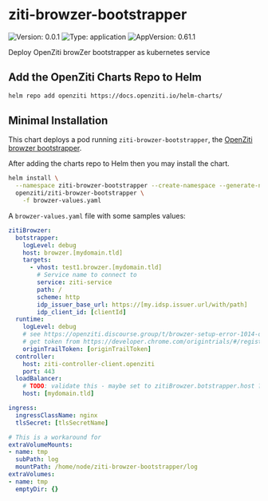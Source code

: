 <!-- README.md generated by helm-docs from README.md.gotmpl -->
# ziti-browzer-bootstrapper

![Version: 0.0.1](https://img.shields.io/badge/Version-0.0.1-informational?style=flat-square) ![Type: application](https://img.shields.io/badge/Type-application-informational?style=flat-square) ![AppVersion: 0.61.1](https://img.shields.io/badge/AppVersion-0.61.1-informational?style=flat-square)

Deploy OpenZiti browZer bootstrapper as kubernetes service

## Add the OpenZiti Charts Repo to Helm

```bash
helm repo add openziti https://docs.openziti.io/helm-charts/
```

## Minimal Installation

This chart deploys a pod running `ziti-browzer-bootstrapper`, the [OpenZiti browzer bootstrapper](https://github.com/openziti/ziti-browzer-bootstrapper/).

After adding the charts repo to Helm then you may install the chart.

```bash
helm install \
  --namespace ziti-browzer-bootstrapper --create-namespace --generate-name \
  openziti/ziti-browzer-bootstrapper \
    -f browzer-values.yaml
```

A `browzer-values.yaml` file with some samples values:

```yaml
zitiBrowzer:
  botstrapper:
    logLevel: debug
    host: browzer.[mydomain.tld]
    targets:
      - vhost: test1.browzer.[mydomain.tld]
        # Service name to connect to
        service: ziti-service
        path: /
        scheme: http
        idp_issuer_base_url: https://[my.idsp.issuer.url/with/path]
        idp_client_id: [clientId]
  runtime:
    logLevel: debug
    # see https://openziti.discourse.group/t/browzer-setup-error-1014-origintrial-subdomain-mismatch/2481
    # get token from https://developer.chrome.com/origintrials/#/register_trial/1603844417297317889
    originTrailToken: [originTrailToken]
  controller:
    host: ziti-controller-client.openziti
    port: 443
  loadBalancer:
    # TODO: validate this - maybe set to zitiBrowzer.botstrapper.host ?
    host: [mydomain.tld]

ingress:
  ingressClassName: nginx
  tlsSecret: [tlsSecretName]

# This is a workaround for
extraVolumeMounts:
- name: tmp
  subPath: log
  mountPath: /home/node/ziti-browzer-bootstrapper/log
extraVolumes:
- name: tmp
  emptyDir: {}

```

<!-- README.md generated by helm-docs from README.md.gotmpl -->
